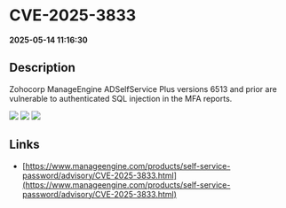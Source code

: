 # CVE-2025-3833

**2025-05-14 11:16:30**

## Description
Zohocorp ManageEngine ADSelfService Plus versions 6513 and prior are vulnerable to authenticated SQL injection in the MFA reports.

![](https://img.shields.io/static/v1?label=Score&message=8.1&color=red)
![](https://img.shields.io/static/v1?label=Severity&message=HIGH&color=red)
![](https://img.shields.io/static/v1?label=CWE&message=SQL&color=green)

## Links
- [https://www.manageengine.com/products/self-service-password/advisory/CVE-2025-3833.html](https://www.manageengine.com/products/self-service-password/advisory/CVE-2025-3833.html)
